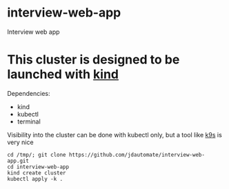 # interview-web-app
Interview web app

This cluster is designed to be launched with [kind](https://kind.sigs.k8s.io/docs/user/quick-start)
=============================================

Dependencies:
* kind
* kubectl
* terminal

Visibility into the cluster can be done with kubectl only,
but a tool like [k9s](https://k9scli.io/topics/install/) is very nice

```
cd /tmp/; git clone https://github.com/jdautomate/interview-web-app.git
cd interview-web-app
kind create cluster
kubectl apply -k .
```
